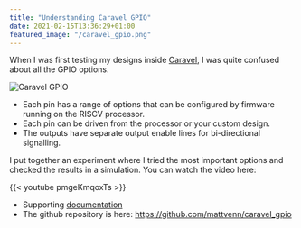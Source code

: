 ```yaml
---
title: "Understanding Caravel GPIO"
date: 2021-02-15T13:36:29+01:00
featured_image: "/caravel_gpio.png"
---
```


When I was first testing my designs inside [Caravel](/terminology/shuttle#caravel), I was quite confused about all the GPIO options.

![Caravel GPIO](/caravel_gpio.png)

* Each pin has a range of options that can be configured by firmware running on the RISCV processor.
* Each pin can be driven from the processor or your custom design.
* The outputs have separate output enable lines for bi-directional signalling.

I put together an experiment where I tried the most important options and checked the results in a simulation. You can watch the video here:

{{< youtube pmgeKmqoxTs >}}

* Supporting [documentation](https://docs.google.com/document/d/1l8JvyWgmqLUiq--4obh6iiVnrIt9EOC_Huj9r8eRLk4)
* The github repository is here: https://github.com/mattvenn/caravel_gpio
